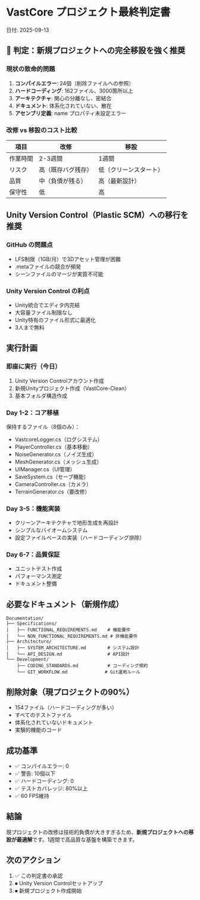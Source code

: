 # VastCore プロジェクト最終判定書
日付: 2025-09-13

## 🔴 判定：新規プロジェクトへの完全移設を強く推奨

### 現状の致命的問題
1. **コンパイルエラー**: 24個（削除ファイルへの参照）
2. **ハードコーディング**: 162ファイル、3000箇所以上
3. **アーキテクチャ**: 関心の分離なし、密結合
4. **ドキュメント**: 体系化されていない、散在
5. **アセンブリ定義**: name プロパティ未設定エラー

### 改修 vs 移設のコスト比較
| 項目 | 改修 | 移設 |
|------|------|------|
| 作業時間 | 2-3週間 | 1週間 |
| リスク | 高（既存バグ残存） | 低（クリーンスタート） |
| 品質 | 中（負債が残る） | 高（最新設計） |
| 保守性 | 低 | 高 |

## Unity Version Control（Plastic SCM）への移行を推奨

### GitHub の問題点
- LFS制限（1GB/月）で3Dアセット管理が困難
- .metaファイルの競合が頻発
- シーンファイルのマージが実質不可能

### Unity Version Control の利点
- Unity統合でエディタ内完結
- 大容量ファイル制限なし
- Unity特有のファイル形式に最適化
- 3人まで無料

## 実行計画

### 即座に実行（今日）
1. Unity Version Controlアカウント作成
2. 新規Unityプロジェクト作成（VastCore-Clean）
3. 基本フォルダ構造作成

### Day 1-2：コア移植
保持するファイル（8個のみ）：
- VastcoreLogger.cs（ログシステム）
- PlayerController.cs（基本移動）
- NoiseGenerator.cs（ノイズ生成）
- MeshGenerator.cs（メッシュ生成）
- UIManager.cs（UI管理）
- SaveSystem.cs（セーブ機能）
- CameraController.cs（カメラ）
- TerrainGenerator.cs（要改修）

### Day 3-5：機能実装
- クリーンアーキテクチャで地形生成を再設計
- シンプルなバイオームシステム
- 設定ファイルベースの実装（ハードコーディング排除）

### Day 6-7：品質保証
- ユニットテスト作成
- パフォーマンス測定
- ドキュメント整備

## 必要なドキュメント（新規作成）

```
Documentation/
├── Specifications/
│   ├── FUNCTIONAL_REQUIREMENTS.md    # 機能要件
│   └── NON_FUNCTIONAL_REQUIREMENTS.md # 非機能要件
├── Architecture/
│   ├── SYSTEM_ARCHITECTURE.md        # システム設計
│   └── API_DESIGN.md                 # API設計
└── Development/
    ├── CODING_STANDARDS.md           # コーディング規約
    └── GIT_WORKFLOW.md              # Git運用ルール
```

## 削除対象（現プロジェクトの90%）
- 154ファイル（ハードコーディングが多い）
- すべてのテストファイル
- 体系化されていないドキュメント
- 実験的機能のコード

## 成功基準
- ✅ コンパイルエラー: 0
- ✅ 警告: 10個以下
- ✅ ハードコーディング: 0
- ✅ テストカバレッジ: 80%以上
- ✅ 60 FPS維持

## 結論
現プロジェクトの改修は技術的負債が大きすぎるため、**新規プロジェクトへの移設が最適解**です。1週間で高品質な基盤を構築できます。

## 次のアクション
1. ✅ この判定書の承認
2. ⏹ Unity Version Controlセットアップ
3. ⏹ 新規プロジェクト作成開始
